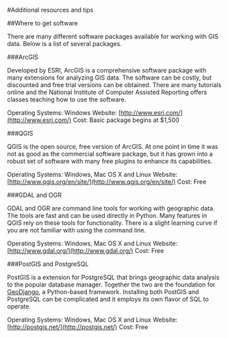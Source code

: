 #Additional resources and tips

##Where to get software

There are many different software packages available for working with GIS data. Below is a list of several packages.

###ArcGIS

Developed by ESRI, ArcGIS is a comprehensive software package with many extensions for analyzing GIS data. The software can be costly, but discounted and free trial versions can be obtained. There are many tutorials online and the National Institute of Computer Assisted Reporting offers classes teaching how to use the software.

Operating Systems: Windows
Website: [http://www.esri.com/](http://www.esri.com/)
Cost: Basic package begins at $1,500

###QGIS

QGIS is the open source, free version of ArcGIS. At one point in time it was not as good as the commercial software package, but it has grown into a robust set of software with many free plugins to enhance its capabilities.

Operating Systems: Windows, Mac OS X and Linux
Website: [http://www.qgis.org/en/site/](http://www.qgis.org/en/site/)
Cost: Free

###GDAL and OGR

GDAL and OGR are command line tools for working with geographic data. The tools are fast and can be used directly in Python. Many features in QGIS rely on these tools for functionality. There is a slight learning curve if you are not familiar with using the command line.

Operating Systems: Windows, Mac OS X and Linux
Website: [http://www.gdal.org/](http://www.gdal.org/)
Cost: Free

###PostGIS and PostgreSQL

PostGIS is a extension for PostgreSQL that brings geographic data analysis to the popular database manager. Together the two are the foundation for  [GeoDjango](http://geodjango.org/), a Python-based framework. Installing both PostGIS and PostgreSQL can be complicated and it employs its own flavor of SQL to operate.

Operating Systems: Windows, Mac OS X and Linux
Website: [http://postgis.net/](http://postgis.net/)
Cost: Free